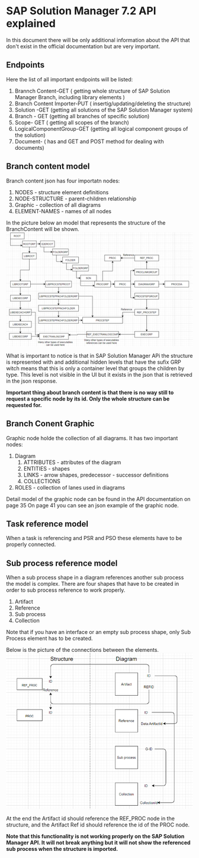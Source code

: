 # SAP Solution Manager 7.2 API explained

In this document there will be only additional information about the API that don't exist in the official documentation but are very important.


## Endpoints

Here the list of all important endpoints will be listed:

 1. Brannch Content-GET ( getting whole structure of SAP Solution Manager Branch, including library elements )
 2. Branch Content Importer-PUT ( insertig/updating/deleting the structure)
 3. Solution -GET (getting all solutions of the SAP Solution Manager system)
 4. Branch - GET (getting all branches of specific solution)
 5. Scope- GET ( getting all scopes of the branch)
 6. LogicalComponentGroup-GET (getting all logical component groups of the solution)
 7. Document- ( has and GET and POST method for dealing with documents)

## Branch content model

Branch content json has four importatn nodes:

 1. NODES - structure element definitions
 2. NODE-STRUCTURE - parent-children relationship
 3. Graphic - collection of all diagrams
 4. ELEMENT-NAMES - names of all nodes

In the picture below an model that represents the structure of the BranchContent will be shown.
![Test](media/SolManAPIModel.png)

What is important to notice is that in SAP Solution Manager APi the structure is represented with and additional hidden levels that have the sufix GRP witch means that this is only a container level that groups the children by type. This level is not visible in the UI but it exists in the json that is retrieved in the json response.

**Important thing about branch content is that there is no way still to request a specific node by its id. Only the whole structure can be requested for.**

## Branch Conent Graphic
Graphic node holde the collection of all diagrams. 
It has two important nodes:

 1. Diagram
	 1. ATTRIBUTES - attributes of the diagram
	 2. ENTITIES - shapes
	 3. LINKS - arrow shapes, predecessor - successor definitions
	 4. COLLECTIONS
 2. ROLES - collection of lanes used in diagrams

Detail model of the graphic node can be found in the API documentation on page
 35 On page 41 you can see an json example of the graphic node.

## Task reference model

When a task is referencing and PSR and PSO these elements have to be properly connected.


## Sub process reference model

When a sub process shape in a diagram references another sub process the model is complex. There are four shapes that have to be created in order to sub process reference to work properly.

 1. Artifact
 2. Reference
 3. Sub process
 4. Collection

Note that if you have an interface or an empty sub process shape, only Sub Process element has to be created.

Below is the picture of the connections between the elements.
![Test](media/SubProcessReferenceModel.png)

At the end the Artifact id should reference the REF_PROC node in the structure, and the Artifact Ref id should reference the id of the PROC node.

**Note that this functionality is not working properly on the SAP Solution Manager API. It will not break anything but it will not show the referenced sub process when the structure is imported.** 
